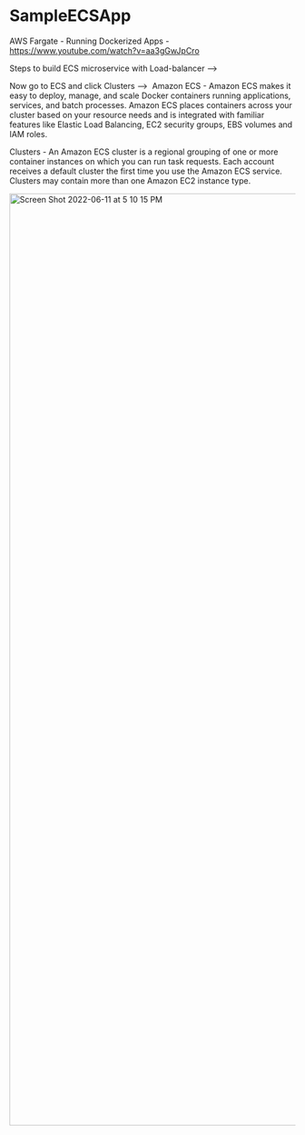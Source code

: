 # SampleECSApp

AWS Fargate - Running Dockerized Apps -
https://www.youtube.com/watch?v=aa3gGwJpCro

Steps to build ECS microservice with Load-balancer —>

Now go to ECS and click Clusters —>
 Amazon ECS - Amazon ECS makes it easy to deploy, manage, and scale Docker containers running applications, services, and batch processes. Amazon ECS places containers across your cluster based on your resource needs and is integrated with familiar features like Elastic Load Balancing, EC2 security groups, EBS volumes and IAM roles.

Clusters - An Amazon ECS cluster is a regional grouping of one or more container instances on which you can run task requests. Each account receives a default cluster the first time you use the Amazon ECS service. Clusters may contain more than one Amazon EC2 instance type.

<img width="1641" alt="Screen Shot 2022-06-11 at 5 10 15 PM" src="https://user-images.githubusercontent.com/54218816/174008454-8248daa5-8066-4243-9fae-a81176a6abc2.png">


